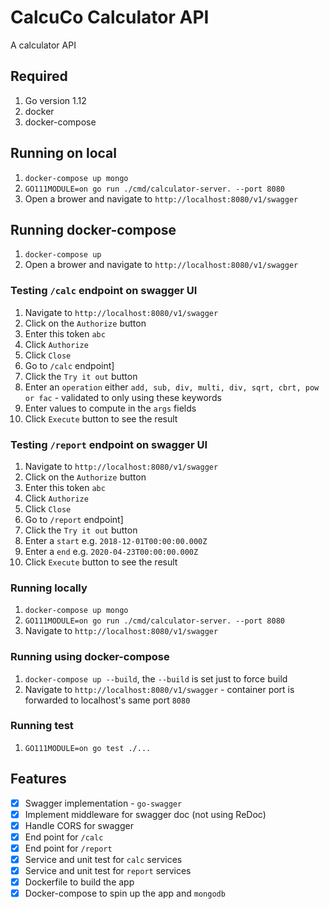 # CalcuCo Calculator API

A calculator API

## Required

1. Go version 1.12
1. docker
1. docker-compose

## Running on local

1. ```docker-compose up mongo```
1. ```GO111MODULE=on go run ./cmd/calculator-server. --port 8080```
1. Open a brower and navigate to `http://localhost:8080/v1/swagger`

## Running docker-compose

1. ```docker-compose up```
1. Open a brower and navigate to `http://localhost:8080/v1/swagger`

### Testing `/calc` endpoint on swagger UI

1. Navigate to `http://localhost:8080/v1/swagger`
1. Click on the `Authorize` button
1. Enter this token `abc`
1. Click `Authorize`
1. Click `Close`
1. Go to `/calc` endpoint]
1. Click the `Try it out` button
1. Enter an `operation` either `add, sub, div, multi, div, sqrt, cbrt, pow or fac` - validated to only using these keywords
1. Enter values to compute in the `args` fields
1. Click `Execute` button to see the result

### Testing `/report` endpoint on swagger UI

1. Navigate to `http://localhost:8080/v1/swagger`
1. Click on the `Authorize` button
1. Enter this token `abc`
1. Click `Authorize`
1. Click `Close`
1. Go to `/report` endpoint]
1. Click the `Try it out` button
1. Enter a `start` e.g. `2018-12-01T00:00:00.000Z`
1. Enter a `end` e.g. `2020-04-23T00:00:00.000Z`
1. Click `Execute` button to see the result

### Running locally

1. `docker-compose up mongo`
1. `GO111MODULE=on go run ./cmd/calculator-server. --port 8080`
1. Navigate to `http://localhost:8080/v1/swagger`

### Running using docker-compose

1. `docker-compose up --build`, the `--build` is set just to force build
1. Navigate to `http://localhost:8080/v1/swagger` - container port is forwarded to localhost's same port `8080`

### Running test

1. `GO111MODULE=on go test ./...`

## Features

- [x] Swagger implementation - `go-swagger`
- [x] Implement middleware for swagger doc (not using ReDoc)
- [x] Handle CORS for swagger
- [x] End point for `/calc`
- [x] End point for `/report`
- [x] Service and unit test for `calc` services
- [x] Service and unit test for `report` services
- [x] Dockerfile to build the app
- [x] Docker-compose to spin up the app and `mongodb`